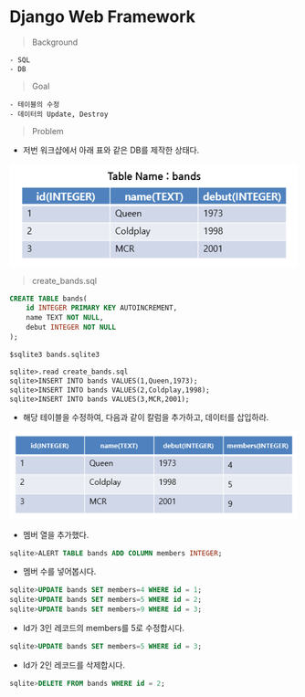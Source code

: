 # Django Web Framework

> Background

```
- SQL
- DB
```

> Goal

```
- 테이블의 수정
- 데이터의 Update, Destroy
```

> Problem

- 저번 워크샵에서 아래 표와 같은 DB를 제작한 상태다.

![](images/1.png)

> create_bands.sql

```sql
CREATE TABLE bands(
	id INTEGER PRIMARY KEY AUTOINCREMENT,
    name TEXT NOT NULL,
    debut INTEGER NOT NULL
);
```

```
$sqlite3 bands.sqlite3
```

```
sqlite>.read create_bands.sql
sqlite>INSERT INTO bands VALUES(1,Queen,1973);
sqlite>INSERT INTO bands VALUES(2,Coldplay,1998);
sqlite>INSERT INTO bands VALUES(3,MCR,2001);
```

- 해당 테이블을 수정하여, 다음과 같이 칼럼을 추가하고, 데이터를 삽입하라.

![](images/2.png)

- 멤버 열을 추가했다.

```sql
sqlite>ALERT TABLE bands ADD COLUMN members INTEGER;
```

-  멤버 수를 넣어봅시다.

```SQL
sqlite>UPDATE bands SET members=4 WHERE id = 1;
sqlite>UPDATE bands SET members=5 WHERE id = 2;
sqlite>UPDATE bands SET members=9 WHERE id = 3;
```

- Id가 3인 레코드의 members를 5로 수정합시다.

```sql
sqlite>UPDATE bands SET members=5 WHERE id = 3;
```

- Id가 2인 레코드를 삭제합시다.

```sql
sqlite>DELETE FROM bands WHERE id = 2;
```

